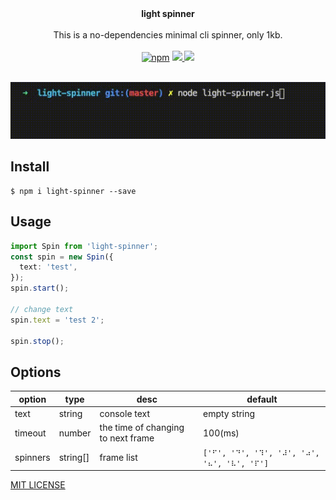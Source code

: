 <p align="center">
  <br/>
  <br/>
  <b>light spinner</b>
  <br />
  <br />
  <span>This is a no-dependencies minimal cli spinner, only 1kb.</span>
  <br />
  <br />
  <span>
    <a href="https://www.npmjs.org/package/light-spinner"><img src="https://img.shields.io/npm/v/light-spinner.svg?style=flat" alt="npm"></a> 
    <a href="./LICENSE" alt="GitHub license">
      <img src="https://img.shields.io/badge/license-MIT-blue.svg" />
    </a>
    <a href="https://github.com/echosoar/light-spinner/actions?query=workflow%3A%22Node.js+CI%22" alt="Node.js CI">
      <img src="https://img.shields.io/badge/Node.js%20CI-passing-brightgreen" />
    </a>
  </span>
  <br />
  <br/>
</p>


![effect](./light-spinner.gif)
## Install
```shell
$ npm i light-spinner --save
```
## Usage
```ts
import Spin from 'light-spinner';
const spin = new Spin({
  text: 'test',
});
spin.start();

// change text
spin.text = 'test 2';

spin.stop();
```

## Options
| option | type | desc | default |
| --- | --- | --- | --- |
| text | string | console text | empty string |
| timeout | number | the time of changing to next frame | 100(ms) |
| spinners | string[] | frame list | `['⠋', '⠙', '⠹', '⠼', '⠴', '⠦', '⠧', '⠏']` |


[MIT LICENSE](./LICENSE)